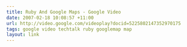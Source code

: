 ```yaml
---
title: Ruby And Google Maps - Google Video
date: 2007-02-18 10:08:57 +11:00
url: http://video.google.com/videoplay?docid=5225802147352970175
tags: google video techtalk ruby googlemap map
layout: link
---
```


